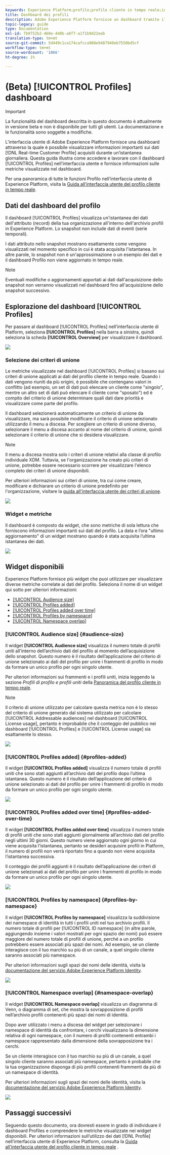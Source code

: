 ```yaml
---
keywords: Experience Platform;profilo;profilo cliente in tempo reale;interfaccia utente;interfaccia utente;personalizzazione;dashboard profilo;dashboard dashboard
title: Dashboard dei profili
description: Adobe Experience Platform fornisce un dashboard tramite il quale è possibile visualizzare informazioni importanti sui dati Profilo cliente in tempo reale della tua organizzazione.
topic-legacy: guide
type: Documentation
exl-id: 7b9752b2-460e-440b-a6f7-a1f1b9d22eeb
translation-type: tm+mt
source-git-commit: 5d449c1ca174cafcca988e9487940eb7550bd5cf
workflow-type: tm+mt
source-wordcount: '1066'
ht-degree: 1%

---
```


# (Beta) [!UICONTROL Profiles] dashboard

>[!IMPORTANT]
>
>La funzionalità del dashboard descritta in questo documento è attualmente in versione beta e non è disponibile per tutti gli utenti. La documentazione e le funzionalità sono soggette a modifiche.

L’interfaccia utente di Adobe Experience Platform fornisce una dashboard attraverso la quale è possibile visualizzare informazioni importanti sui dati [!DNL Real-time Customer Profile] acquisiti durante un’istantanea giornaliera. Questa guida illustra come accedere e lavorare con il dashboard [!UICONTROL Profiles] nell’interfaccia utente e fornisce informazioni sulle metriche visualizzate nel dashboard.

Per una panoramica di tutte le funzioni Profilo nell’interfaccia utente di Experience Platform, visita la [Guida all’interfaccia utente del profilo cliente in tempo reale](../../profile/ui/user-guide.md).

## Dati del dashboard del profilo

Il dashboard [!UICONTROL Profiles] visualizza un&#39;istantanea dei dati dell&#39;attributo (record) della tua organizzazione all&#39;interno dell&#39;archivio profili in Experience Platform. Lo snapshot non include dati di eventi (serie temporali).

I dati attributo nello snapshot mostrano esattamente come vengono visualizzati nel momento specifico in cui è stata acquisita l&#39;istantanea. In altre parole, lo snapshot non è un&#39;approssimazione o un esempio dei dati e il dashboard Profilo non viene aggiornato in tempo reale.

>[!NOTE]
>
>Eventuali modifiche o aggiornamenti apportati ai dati dall&#39;acquisizione dello snapshot non verranno visualizzati nel dashboard fino all&#39;acquisizione dello snapshot successivo.

## Esplorazione del dashboard [!UICONTROL Profiles]

Per passare al dashboard [!UICONTROL Profiles] nell’interfaccia utente di Platform, seleziona **[!UICONTROL Profiles]** nella barra a sinistra, quindi seleziona la scheda **[!UICONTROL Overview]** per visualizzare il dashboard.

![](../images/profiles/dashboard-overview.png)

### Selezione dei criteri di unione

Le metriche visualizzate nel dashboard [!UICONTROL Profiles] si basano sui criteri di unione applicati ai dati del profilo cliente in tempo reale. Quando i dati vengono riuniti da più origini, è possibile che contengano valori in conflitto (ad esempio, un set di dati può elencare un cliente come &quot;singolo&quot;, mentre un altro set di dati può elencare il cliente come &quot;sposato&quot;) ed è compito del criterio di unione determinare quali dati dare priorità e visualizzare come parte del profilo.

Il dashboard selezionerà automaticamente un criterio di unione da visualizzare, ma sarà possibile modificare il criterio di unione selezionato utilizzando il menu a discesa. Per scegliere un criterio di unione diverso, selezionare il menu a discesa accanto al nome del criterio di unione, quindi selezionare il criterio di unione che si desidera visualizzare.

>[!NOTE]
>
>Il menu a discesa mostra solo i criteri di unione relativi alla classe di profilo individuale XDM. Tuttavia, se l&#39;organizzazione ha creato più criteri di unione, potrebbe essere necessario scorrere per visualizzare l&#39;elenco completo dei criteri di unione disponibili.

Per ulteriori informazioni sui criteri di unione, tra cui come creare, modificare e dichiarare un criterio di unione predefinito per l&#39;organizzazione, visitare la [guida all&#39;interfaccia utente dei criteri di unione](../../profile/ui/merge-policies.md).

![](../images/profiles/select-merge-policy.png)

### Widget e metriche

Il dashboard è composto da widget, che sono metriche di sola lettura che forniscono informazioni importanti sui dati del profilo. La data e l’ora &quot;ultimo aggiornamento&quot; di un widget mostrano quando è stata acquisita l’ultima istantanea dei dati.

![](../images/profiles/dashboard-timestamp.png)

## Widget disponibili

Experience Platform fornisce più widget che puoi utilizzare per visualizzare diverse metriche correlate ai dati del profilo. Seleziona il nome di un widget qui sotto per ulteriori informazioni:

* [[!UICONTROL Audience size]](#audience-size)
* [[!UICONTROL Profiles added]](#profiles-added)
* [[!UICONTROL Profiles added over time]](#profiles-added-over-time)
* [[!UICONTROL Profiles by namespace]](#profiles-by-namespace)
* [[!UICONTROL Namespace overlap]](#namespace-overlap)

### [!UICONTROL Audience size] {#audience-size}

Il widget **[!UICONTROL Audience size]** visualizza il numero totale di profili uniti all’interno dell’archivio dati del profilo al momento dell’acquisizione dello snapshot. Questo numero è il risultato dell’applicazione del criterio di unione selezionato ai dati del profilo per unire i frammenti di profilo in modo da formare un unico profilo per ogni singolo utente.

Per ulteriori informazioni sui frammenti e i profili uniti, inizia leggendo la sezione *Profili di profilo e profili uniti* della [Panoramica del profilo cliente in tempo reale](../../profile/home.md).

>[!NOTE]
>
>Il criterio di unione utilizzato per calcolare questa metrica non è lo stesso del criterio di unione generato dal sistema utilizzato per calcolare [!UICONTROL Addressable audiences] nel dashboard [!UICONTROL License usage], pertanto è improbabile che il conteggio del pubblico nei dashboard [!UICONTROL Profiles] e [!UICONTROL License usage] sia esattamente lo stesso.

![](../images/profiles/audience-size.png)

### [!UICONTROL Profiles added] {#profiles-added}

Il widget **[!UICONTROL Profiles added]** visualizza il numero totale di profili uniti che sono stati aggiunti all’archivio dati del profilo dopo l’ultima istantanea. Questo numero è il risultato dell’applicazione del criterio di unione selezionato ai dati del profilo per unire i frammenti di profilo in modo da formare un unico profilo per ogni singolo utente.

![](../images/profiles/profiles-added.png)

### [!UICONTROL Profiles added over time] {#profiles-added-over-time}

Il widget **[!UICONTROL Profiles added over time]** visualizza il numero totale di profili uniti che sono stati aggiunti giornalmente all’archivio dati del profilo negli ultimi 30 giorni. Questo numero viene aggiornato ogni giorno in cui viene acquisita l’istantanea, pertanto se desideri acquisire profili in Platform, il numero di profili non verrà riportato fino a quando non viene acquisita l’istantanea successiva.

Il conteggio dei profili aggiunti è il risultato dell’applicazione dei criteri di unione selezionati ai dati del profilo per unire i frammenti di profilo in modo da formare un unico profilo per ogni singolo utente.

![](../images/profiles/profiles-added-over-time.png)

### [!UICONTROL Profiles by namespace] {#profiles-by-namespace}

Il widget **[!UICONTROL Profiles by namespace]** visualizza la suddivisione dei namespace di identità in tutti i profili uniti nel tuo archivio profili. Il numero totale di profili per [!UICONTROL ID namespace] (in altre parole, aggiungendo insieme i valori mostrati per ogni spazio dei nomi) può essere maggiore del numero totale di profili di unione, perché a un profilo potrebbero essere associati più spazi dei nomi. Ad esempio, se un cliente interagisce con il tuo marchio su più di un canale, a quel singolo cliente saranno associati più namespace.

Per ulteriori informazioni sugli spazi dei nomi delle identità, visita la [documentazione del servizio Adobe Experience Platform Identity](../../identity-service/home.md).

![](../images/profiles/profiles-by-namespace.png)

### [!UICONTROL Namespace overlap] {#namespace-overlap}

Il widget **[!UICONTROL Namespace overlap]** visualizza un diagramma di Venn, o diagramma di set, che mostra la sovrapposizione di profili nell’archivio profili contenenti più spazi dei nomi di identità.

Dopo aver utilizzato i menu a discesa del widget per selezionare i namespace di identità da confrontare, i cerchi visualizzano la dimensione relativa di ogni namespace, con il numero di profili contenenti entrambi i namespace rappresentato dalla dimensione della sovrapposizione tra i cerchi.

Se un cliente interagisce con il tuo marchio su più di un canale, a quel singolo cliente saranno associati più namespace, pertanto è probabile che la tua organizzazione disponga di più profili contenenti frammenti da più di un namespace di identità.

Per ulteriori informazioni sugli spazi dei nomi delle identità, visita la [documentazione del servizio Adobe Experience Platform Identity](../../identity-service/home.md).

![](../images/profiles/namespace-overlap.png)

## Passaggi successivi

Seguendo questo documento, ora dovresti essere in grado di individuare il dashboard Profiles e comprendere le metriche visualizzate nei widget disponibili. Per ulteriori informazioni sull’utilizzo dei dati [!DNL Profile] nell’interfaccia utente di Experience Platform, consulta la [Guida all’interfaccia utente del profilo cliente in tempo reale](../../profile/ui/user-guide.md) .
